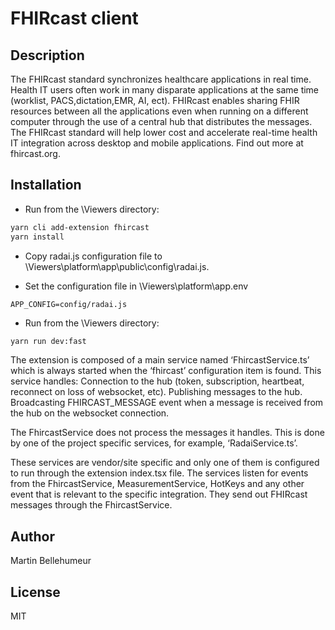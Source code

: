 # FHIRcast client
## Description 

The FHIRcast standard synchronizes healthcare applications in real time.   Health IT users often work in many disparate applications at the same time (worklist, PACS,dictation,EMR, AI, ect).  FHIRcast enables sharing FHIR resources between all the applications even when running on a different computer through the use of a central hub that distributes the messages.  The FHIRcast standard will help lower cost and accelerate real-time health IT integration across desktop and mobile applications. Find out more at fhircast.org.

## Installation

- Run from the \Viewers directory:
```bash
yarn cli add-extension fhircast
yarn install
```

- Copy radai.js configuration file to  \Viewers\platform\app\public\config\radai.js.

- Set the configuration file in \Viewers\platform\app\.env 
```env 
APP_CONFIG=config/radai.js
```
- Run from the \Viewers directory:
```bash
yarn run dev:fast
```

The extension is composed of a main service named ‘FhircastService.ts’ which is always started when the ‘fhircast’ configuration item is found.  This service handles:
 Connection to the hub (token, subscription, heartbeat, reconnect on loss of websocket, etc). 
 Publishing messages to the hub.
 Broadcasting  FHIRCAST_MESSAGE event when a message is received from the hub on the websocket connection.

The FhircastService does not process the messages it handles.  This is done by one of the project specific services, for example, ‘RadaiService.ts’. 


These services are vendor/site specific and only one of them is configured to run through the extension index.tsx file. 
The services listen for events from the FhircastService, MeasurementService, HotKeys and any other event that is relevant to the specific integration.  They send out FHIRcast messages through the FhircastService.   

## Author 
 Martin Bellehumeur
## License 
MIT